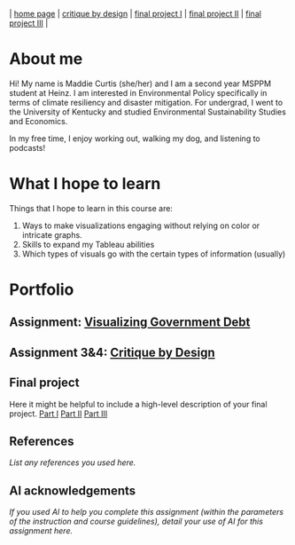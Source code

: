 | [home page](https://maddiec1.github.io/maddie-curtis-porfolio/) | [critique by design](critique-by-design) | [final project I](final-project-part-one) | [final project II](final-project-part-two) | [final project III](final-project-part-three) |

# About me
Hi! My name is Maddie Curtis (she/her) and I am a second year MSPPM student at Heinz. I am interested in Environmental Policy specifically in terms of climate resiliency and disaster mitigation. For undergrad, I went to the University of Kentucky and studied Environmental Sustainability Studies and Economics. 

In my free time, I enjoy working out, walking my dog, and listening to podcasts! 

# What I hope to learn
Things that I hope to learn in this course are: 

1. Ways to make visualizations engaging without relying on color or intricate graphs.
2. Skills to expand my Tableau abilities 
3. Which types of visuals go with the certain types of information (usually)


# Portfolio

## Assignment: [Visualizing Government Debt](https://maddiec1.github.io/maddie-curtis-porfolio/VizualizingGovernmentDebt)

## Assignment 3&4: [Critique by Design](https://maddiec1.github.io/maddie-curtis-porfolio/critique-by-design)   

## Final project
Here it might be helpful to include a high-level description of your final project. 
[Part I](https://maddiec1.github.io/maddie-curtis-porfolio/final-project-part-one)
[Part II](https://maddiec1.github.io/maddie-curtis-porfolio/final-project-part-two)
[Part III](https://maddiec1.github.io/maddie-curtis-porfolio/final-project-part-three)

## References
_List any references you used here._

## AI acknowledgements
_If you used AI to help you complete this assignment (within the parameters of the instruction and course guidelines), detail your use of AI for this assignment here._

